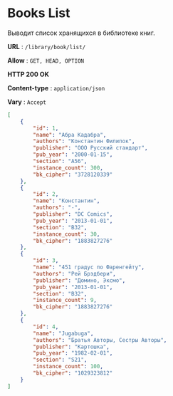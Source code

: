 # Books List

Выводит список хранящихся в библиотеке книг.

**URL** : `/library/book/list/`

**Allow** : `GET, HEAD, OPTION`

**HTTP 200 OK**

**Content-type** : `application/json`

**Vary** : `Accept`

```json
[
    {
        "id": 1,
        "name": "Абра Кадабра",
        "authors": "Константин Филипок",
        "publisher": "ООО Русский стандарт",
        "pub_year": "2000-01-15",
        "section": "А56",
        "instance_count": 300,
        "bk_cipher": "3728120339"
    },
    {
        "id": 2,
        "name": "Константин",
        "authors": "-",
        "publisher": "DC Comics",
        "pub_year": "2013-01-01",
        "section": "B32",
        "instance_count": 30,
        "bk_cipher": "1883827276"
    },
    {
        "id": 3,
        "name": "451 градус по Фаренгейту",
        "authors": "Рей Брэдбери",
        "publisher": "Домино, Эксмо",
        "pub_year": "2013-01-01",
        "section": "B32",
        "instance_count": 9,
        "bk_cipher": "1883827276"
    },
    {
        "id": 4,
        "name": "Jugabuga",
        "authors": "Братья Авторы, Сестры Авторы",
        "publisher": "Картошка",
        "pub_year": "1982-02-01",
        "section": "S21",
        "instance_count": 100,
        "bk_cipher": "1029323812"
    }
]
```
